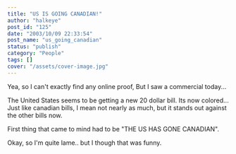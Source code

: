 ```yaml
---
title: "US IS GOING CANADIAN!"
author: "halkeye"
post_id: "125"
date: "2003/10/09 22:33:54"
post_name: "us_going_canadian"
status: "publish"
category: "People"
tags: []
cover: "/assets/cover-image.jpg"
---
```


Yea, so I can't exactly find any online proof, But I saw a commercial today...

The United States seems to be getting a new 20 dollar bill. Its now colored... Just like canadian bills, I mean not nearly as much, but it stands out against the other bills now.

First thing that came to mind had to be "THE US HAS GONE CANADIAN".

  

Okay, so I'm quite lame.. but I though that was funny.